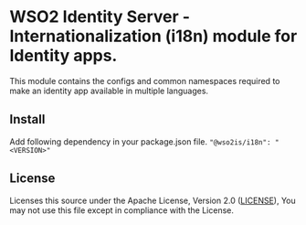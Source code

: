 # WSO2 Identity Server - Internationalization (i18n) module for Identity apps.

This module contains the configs and common namespaces required to make an identity app available in multiple languages.

## Install
Add following dependency in your package.json file.
`"@wso2is/i18n": "<VERSION>"`

## License

Licenses this source under the Apache License, Version 2.0 ([LICENSE](../../LICENSE)), You may not use this file except in compliance with the License.
